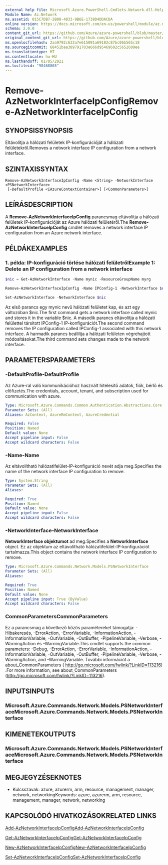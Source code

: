 ```yaml
---
external help file: Microsoft.Azure.PowerShell.Cmdlets.Network.dll-Help.xml
Module Name: Az.Network
ms.assetid: 015C7DB7-2B08-4033-9B6E-1738D4DDACDA
online version: https://docs.microsoft.com/en-us/powershell/module/az.network/remove-aznetworkinterfaceipconfig
schema: 2.0.0
content_git_url: https://github.com/Azure/azure-powershell/blob/master/src/Network/Network/help/Remove-AzNetworkInterfaceIpConfig.md
original_content_git_url: https://github.com/Azure/azure-powershell/blob/master/src/Network/Network/help/Remove-AzNetworkInterfaceIpConfig.md
ms.openlocfilehash: 2aa9792c632a7e615091a69182c87bc06b565c18
ms.sourcegitcommit: 68451baa389791703e666d95469602c5652609ee
ms.translationtype: MT
ms.contentlocale: hu-HU
ms.lasthandoff: 01/05/2021
ms.locfileid: "98468865"
---
```

# <span data-ttu-id="22db4-101">Remove-AzNetworkInterfaceIpConfig</span><span class="sxs-lookup"><span data-stu-id="22db4-101">Remove-AzNetworkInterfaceIpConfig</span></span>

## <span data-ttu-id="22db4-102">SYNOPSIS</span><span class="sxs-lookup"><span data-stu-id="22db4-102">SYNOPSIS</span></span>
<span data-ttu-id="22db4-103">Eltávolítja a hálózati felületek IP-konfigurációját a hálózati felületekről.</span><span class="sxs-lookup"><span data-stu-id="22db4-103">Removes a network interface IP configuration from a network interface.</span></span>

## <span data-ttu-id="22db4-104">SZINTAXIS</span><span class="sxs-lookup"><span data-stu-id="22db4-104">SYNTAX</span></span>

```
Remove-AzNetworkInterfaceIpConfig -Name <String> -NetworkInterface <PSNetworkInterface>
 [-DefaultProfile <IAzureContextContainer>] [<CommonParameters>]
```

## <span data-ttu-id="22db4-105">LEÍRÁS</span><span class="sxs-lookup"><span data-stu-id="22db4-105">DESCRIPTION</span></span>
<span data-ttu-id="22db4-106">A **Remove-AzNetworkInterfaceIpConfig** parancsmag eltávolítja a hálózati felületek IP-konfigurációját az Azure hálózati felületéről.</span><span class="sxs-lookup"><span data-stu-id="22db4-106">The **Remove-AzNetworkInterfaceIpConfig** cmdlet removes a network interface IP configuration from an Azure network interface.</span></span>

## <span data-ttu-id="22db4-107">PÉLDÁK</span><span class="sxs-lookup"><span data-stu-id="22db4-107">EXAMPLES</span></span>

### <span data-ttu-id="22db4-108">1. példa: IP-konfiguráció törlése hálózati felületről</span><span class="sxs-lookup"><span data-stu-id="22db4-108">Example 1: Delete an IP configuration from a network interface</span></span>
```powershell
$nic = Get-AzNetworkInterface -Name mynic -ResourceGroupName myrg

Remove-AzNetworkInterfaceIpConfig -Name IPConfig-1 -NetworkInterface $nic

Set-AzNetworkInterface -NetworkInterface $nic
```

<span data-ttu-id="22db4-109">Az első parancs egy mynic nevű hálózati felületet kap, és azt egy változóban $nic.</span><span class="sxs-lookup"><span data-stu-id="22db4-109">The first command gets a network interface called mynic and stores it in the variable $nic.</span></span> <span data-ttu-id="22db4-110">A második parancs eltávolítja a hálózati felülettel társított IPConfig-1 IP-konfigurációt.</span><span class="sxs-lookup"><span data-stu-id="22db4-110">The second command removes the IP configuration called IPConfig-1 associated with this network interface.</span></span> <span data-ttu-id="22db4-111">A harmadik parancs beállítja a hálózati felületen végrehajtott módosításokat.</span><span class="sxs-lookup"><span data-stu-id="22db4-111">The third command sets changes made to the network interface.</span></span>

## <span data-ttu-id="22db4-112">PARAMETERS</span><span class="sxs-lookup"><span data-stu-id="22db4-112">PARAMETERS</span></span>

### <span data-ttu-id="22db4-113">-DefaultProfile</span><span class="sxs-lookup"><span data-stu-id="22db4-113">-DefaultProfile</span></span>
<span data-ttu-id="22db4-114">Az Azure-ral való kommunikációhoz használt hitelesítő adatok, fiók, bérlő és előfizetés.</span><span class="sxs-lookup"><span data-stu-id="22db4-114">The credentials, account, tenant, and subscription used for communication with azure.</span></span>

```yaml
Type: Microsoft.Azure.Commands.Common.Authentication.Abstractions.Core.IAzureContextContainer
Parameter Sets: (All)
Aliases: AzContext, AzureRmContext, AzureCredential

Required: False
Position: Named
Default value: None
Accept pipeline input: False
Accept wildcard characters: False
```

### <span data-ttu-id="22db4-115">-Name</span><span class="sxs-lookup"><span data-stu-id="22db4-115">-Name</span></span>
<span data-ttu-id="22db4-116">Az eltávolítható hálózatifelület-IP-konfiguráció nevét adja meg.</span><span class="sxs-lookup"><span data-stu-id="22db4-116">Specifies the name of the network interface IP configuration to remove.</span></span>

```yaml
Type: System.String
Parameter Sets: (All)
Aliases:

Required: True
Position: Named
Default value: None
Accept pipeline input: False
Accept wildcard characters: False
```

### <span data-ttu-id="22db4-117">-NetworkInterface</span><span class="sxs-lookup"><span data-stu-id="22db4-117">-NetworkInterface</span></span>
<span data-ttu-id="22db4-118">**NetworkInterface objektumot** ad meg.</span><span class="sxs-lookup"><span data-stu-id="22db4-118">Specifies a **NetworkInterface** object.</span></span>
<span data-ttu-id="22db4-119">Ez az objektum az eltávolítható hálózatifelület-IP-konfigurációt tartalmazza.</span><span class="sxs-lookup"><span data-stu-id="22db4-119">This object contains the network interface IP configuration to remove.</span></span>

```yaml
Type: Microsoft.Azure.Commands.Network.Models.PSNetworkInterface
Parameter Sets: (All)
Aliases:

Required: True
Position: Named
Default value: None
Accept pipeline input: True (ByValue)
Accept wildcard characters: False
```

### <span data-ttu-id="22db4-120">CommonParameters</span><span class="sxs-lookup"><span data-stu-id="22db4-120">CommonParameters</span></span>
<span data-ttu-id="22db4-121">Ez a parancsmag a következő közös paramétereket támogatja: -Hibakeresés, -ErrorAction, -ErrorVariable, -InformationAction, -InformationVariable, -OutVariable, -OutBuffer, -PipelineVariable, -Verbose, -WarningAction és -WarningVariable.</span><span class="sxs-lookup"><span data-stu-id="22db4-121">This cmdlet supports the common parameters: -Debug, -ErrorAction, -ErrorVariable, -InformationAction, -InformationVariable, -OutVariable, -OutBuffer, -PipelineVariable, -Verbose, -WarningAction, and -WarningVariable.</span></span> <span data-ttu-id="22db4-122">További információt a about_CommonParameters ( http://go.microsoft.com/fwlink/?LinkID=113216) .</span><span class="sxs-lookup"><span data-stu-id="22db4-122">For more information, see about_CommonParameters (http://go.microsoft.com/fwlink/?LinkID=113216).</span></span>

## <span data-ttu-id="22db4-123">INPUTS</span><span class="sxs-lookup"><span data-stu-id="22db4-123">INPUTS</span></span>

### <span data-ttu-id="22db4-124">Microsoft.Azure.Commands.Network.Models.PSNetworkInterface</span><span class="sxs-lookup"><span data-stu-id="22db4-124">Microsoft.Azure.Commands.Network.Models.PSNetworkInterface</span></span>

## <span data-ttu-id="22db4-125">KIMENETEK</span><span class="sxs-lookup"><span data-stu-id="22db4-125">OUTPUTS</span></span>

### <span data-ttu-id="22db4-126">Microsoft.Azure.Commands.Network.Models.PSNetworkInterface</span><span class="sxs-lookup"><span data-stu-id="22db4-126">Microsoft.Azure.Commands.Network.Models.PSNetworkInterface</span></span>

## <span data-ttu-id="22db4-127">MEGJEGYZÉSEK</span><span class="sxs-lookup"><span data-stu-id="22db4-127">NOTES</span></span>
* <span data-ttu-id="22db4-128">Kulcsszavak: azure, azurerm, arm, resource, management, manager, network, networking</span><span class="sxs-lookup"><span data-stu-id="22db4-128">Keywords: azure, azurerm, arm, resource, management, manager, network, networking</span></span>

## <span data-ttu-id="22db4-129">KAPCSOLÓDÓ HIVATKOZÁSOK</span><span class="sxs-lookup"><span data-stu-id="22db4-129">RELATED LINKS</span></span>

[<span data-ttu-id="22db4-130">Add-AzNetworkInterfaceIpConfig</span><span class="sxs-lookup"><span data-stu-id="22db4-130">Add-AzNetworkInterfaceIpConfig</span></span>](./Add-AzNetworkInterfaceIpConfig.md)

[<span data-ttu-id="22db4-131">Get-AzNetworkInterfaceIpConfig</span><span class="sxs-lookup"><span data-stu-id="22db4-131">Get-AzNetworkInterfaceIpConfig</span></span>](./Get-AzNetworkInterfaceIpConfig.md)

[<span data-ttu-id="22db4-132">New-AzNetworkInterfaceIpConfig</span><span class="sxs-lookup"><span data-stu-id="22db4-132">New-AzNetworkInterfaceIpConfig</span></span>](./New-AzNetworkInterfaceIpConfig.md)

[<span data-ttu-id="22db4-133">Set-AzNetworkInterfaceIpConfig</span><span class="sxs-lookup"><span data-stu-id="22db4-133">Set-AzNetworkInterfaceIpConfig</span></span>](./Set-AzNetworkInterfaceIpConfig.md)



